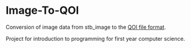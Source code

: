 # Image-To-QOI
Conversion of image data from stb_image to the [QOI file format](https://qoiformat.org/).

Project for introduction to programming for first year computer science.
